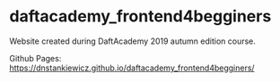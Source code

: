 # daftacademy_frontend4begginers

Website created during DaftAcademy 2019 autumn edition course.

Github Pages:
https://dnstankiewicz.github.io/daftacademy_frontend4begginers/
